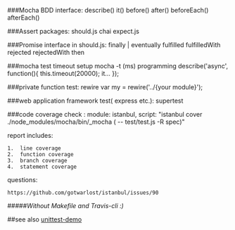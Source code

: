 ###Mocha BDD interface:
    describe()
    it()
    before()
    after()
    beforeEach()
    afterEach()

###Assert packages:
    should.js
    chai
    expect.js


###Promise interface in should.js:
    finally | eventually
    fulfilled
    fulfilledWith
    rejected
    rejectedWith
    then

###mocha test timeout setup
    mocha -t (ms)
    programming
        describe('async', function(){
            this.timeout(20000);
            it...
        });

###private function test: rewire
    var my = rewire('../{your module}');

###web application framework test( express etc.): supertest

###code coverage check : 
	module: istanbul, script: "istanbul cover ./node_modules/mocha/bin/_mocha ( -- test/test.js -R spec)"

report includes:

	1.	line coverage
	2.	function coverage
	3.	branch coverage
	4.	statement coverage

questions:

    https://github.com/gotwarlost/istanbul/issues/90

#####*Without Makefile and Travis-cli :)*

##see also [unittest-demo](https://github.com/JerryC8080/unittest-demo "unittest-demo")